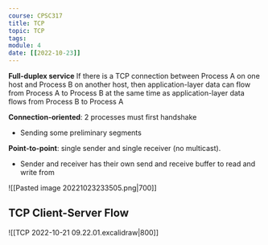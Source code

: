 ```yaml
---
course: CPSC317
title: TCP
topic: TCP
tags:
module: 4
date: [[2022-10-23]]
---
```


**Full-duplex service**
If there is a TCP connection between Process A on one host and Process B on another host,
then application-layer data can flow from Process A to Process B at the same time
as application-layer data flows from Process B to Process A

**Connection-oriented**: 2 processes must first handshake
- Sending some preliminary segments

**Point-to-point**: single sender and single receiver (no multicast).
- Sender and receiver has their own send and receive buffer to read and write from

![[Pasted image 20221023233505.png|700]]

## TCP Client-Server Flow

![[TCP 2022-10-21 09.22.01.excalidraw|800]]